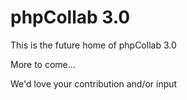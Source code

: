phpCollab 3.0
===

This is the future home of phpCollab 3.0

More to come...

We'd love your contribution and/or input

